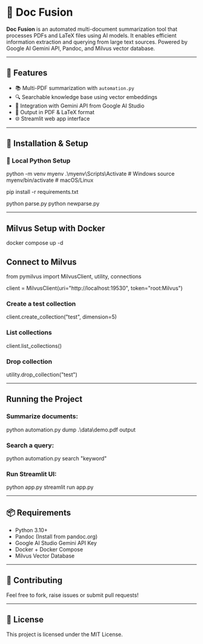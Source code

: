 # 📄 Doc Fusion

**Doc Fusion** is an automated multi-document summarization tool that processes PDFs and LaTeX files using AI models. It enables efficient information extraction and querying from large text sources. Powered by Google AI Gemini API, Pandoc, and Milvus vector database.

---

## 🚀 Features

- 📚 Multi-PDF summarization with `automation.py`
- 🔍 Searchable knowledge base using vector embeddings
- 🧠 Integration with Gemini API from Google AI Studio
- 📄 Output in PDF & LaTeX format
- 🌐 Streamlit web app interface

---

## 🧰 Installation & Setup

### 🔧 Local Python Setup

python -m venv myenv
.\myenv\Scripts\Activate      # Windows
source myenv/bin/activate     # macOS/Linux

pip install -r requirements.txt

python parse.py
python newparse.py

---

## Milvus Setup with Docker

docker compose up -d

## Connect to Milvus

from pymilvus import MilvusClient, utility, connections

client = MilvusClient(uri="http://localhost:19530", token="root:Milvus")

### Create a test collection
client.create_collection("test", dimension=5)

### List collections
client.list_collections()

### Drop collection
utility.drop_collection("test")

---

## Running the Project

### Summarize documents: 
python automation.py dump .\data\demo.pdf output

### Search a query:
python automation.py search "keyword"

### Run Streamlit UI:
python app.py
streamlit run app.py

---

## 📦 Requirements

- Python 3.10+
- Pandoc (Install from pandoc.org)
- Google AI Studio Gemini API Key
- Docker + Docker Compose
- Milvus Vector Database

---

## 🤝 Contributing

Feel free to fork, raise issues or submit pull requests!

---

## 📄 License

This project is licensed under the MIT License.
